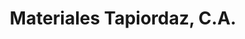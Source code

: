 ---
title: "Materiales Tapiordaz, C.A."
url: /ciudad-guayana-puerto-ordaz/materiales-tapiordaz-c-a/
shop: comercio
---